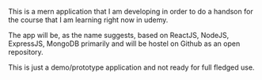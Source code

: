 This is a mern application that I am developing in order to do a handson for the course that I am learning right now in udemy.

The app will be, as the name suggests, based on ReactJS, NodeJS, ExpressJS, MongoDB primarily and will be hostel on Github as an open repository.

This is just a demo/prototype application and not ready for full fledged use.
